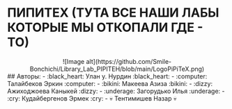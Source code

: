 # ПИПИТЕХ (ТУТА ВСЕ НАШИ ЛАБЫ КОТОРЫЕ МЫ ОТКОПАЛИ ГДЕ - ТО)
<div align="center">
![Image alt](https://github.com/Smile-Bonchichi/Library_Lab_PIPITEH/blob/main/LogoPiPiTeX.png)
</div>
## Авторы:
- :black_heart: Улан у. Нурдин :black_heart:
- :computer: Талайбеков Эркин :computer:
- :bikini: Макеева Азиза :bikini:
- :dizzy: Ажиходжоева Каныкей :dizzy:
- :underage: Загорудько Илья :underage:
- :cry: Кудайбергенов Эрмек :cry:
- 💀 Тентимишев Назар 💀
